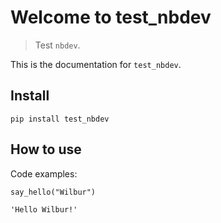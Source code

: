 # Welcome to test_nbdev
> Test `nbdev`.


This is the documentation for `test_nbdev`.

## Install

`pip install test_nbdev`

## How to use

Code examples:

```
say_hello("Wilbur")
```




    'Hello Wilbur!'


